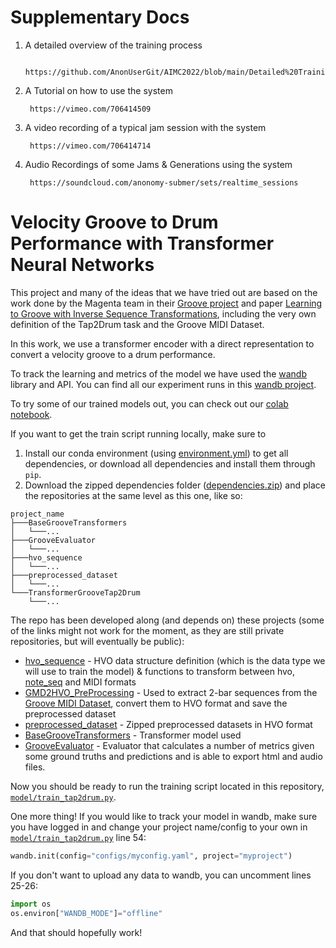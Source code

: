 # Supplementary Docs

1. A detailed overview of the training process

    
        https://github.com/AnonUserGit/AIMC2022/blob/main/Detailed%20Training%20Overview.pdf
    
    
2. A Tutorial on how to use the system


        https://vimeo.com/706414509
    
    
3. A video recording of a typical jam session with the system 


        https://vimeo.com/706414714
    
    
4. Audio Recordings of some Jams & Generations using the system


        https://soundcloud.com/anonomy-submer/sets/realtime_sessions

      





# Velocity Groove to Drum Performance with Transformer Neural Networks
This project and many of the ideas that we have tried out are based on the work done
by the Magenta team in their [Groove project](https://magenta.tensorflow.org/datasets/groove) and paper [Learning to
Groove with Inverse Sequence Transformations](https://arxiv.org/abs/1905.06118), including the very own definition of
the Tap2Drum task and the Groove MIDI Dataset.

In this work, we use a transformer encoder with a direct representation to convert a velocity groove to a drum performance.

To track the learning and metrics of the model we have used the [wandb](https://wandb.ai/) library and API. You can find
all our experiment runs in this [wandb project](https://wandb.ai/[anon]).

To try some of our trained models out, you can check out our [colab notebook](./AIMC2022_Demo.ipynb).

If you want to get the train script running locally, make sure to
1. Install our conda environment (using [environment.yml](./environment.yml)) to get all dependencies, or download all dependencies and install them through `pip`.
2. Download the zipped dependencies folder ([dependencies.zip](./dependencies.zip)) and place the repositories at the same level as this one, like so:
```
project_name
├───BaseGrooveTransformers
│   └───...
├───GrooveEvaluator
│   └───...
├───hvo_sequence
│   └───...
├───preprocessed_dataset
│   └───...
└───TransformerGrooveTap2Drum
    └───...
```

The repo has been developed along (and depends on) these projects (some of the links might not work for the moment, as
they are still private repositories, but will eventually be public):  
- [hvo_sequence](https://github.com/[anon]/hvo_sequence) - HVO data structure definition (which is the data type we
will use to train the model) & functions to transform between hvo, [note_seq](https://github.com/magenta/note-seq)
and MIDI formats
- [GMD2HVO_PreProcessing](https://github.com/[anon]/GMD2HVO_PreProcessing) - Used to extract 2-bar sequences from
the [Groove MIDI Dataset](https://magenta.tensorflow.org/datasets/groove), convert them to HVO format and save the
preprocessed dataset
- [preprocessed_dataset](https://github.com/[anon]/preprocessed_dataset) - Zipped preprocessed datasets in HVO format
- [BaseGrooveTransformers](https://github.com/[anon]/BaseGrooveTransformers) - Transformer model used
- [GrooveEvaluator](https://github.com/[anon]/GrooveEvaluator) - Evaluator that calculates a number of metrics
given some ground truths and predictions and is able to export html and audio files.


Now you should be ready to run the training script located in this repository,
[`model/train_tap2drum.py`](./model/train_tap2drum.py).

One more thing! If you would like to track your model in wandb, make sure you have logged in and change
your project name/config to your own in [`model/train_tap2drum.py`](./model/train_tap2drum.py) line 54:
```python
wandb.init(config="configs/myconfig.yaml", project="myproject")
```

If you don't want to upload any data to wandb, you can uncomment lines 25-26:
```python
import os
os.environ["WANDB_MODE"]="offline"
```

And that should hopefully work!

